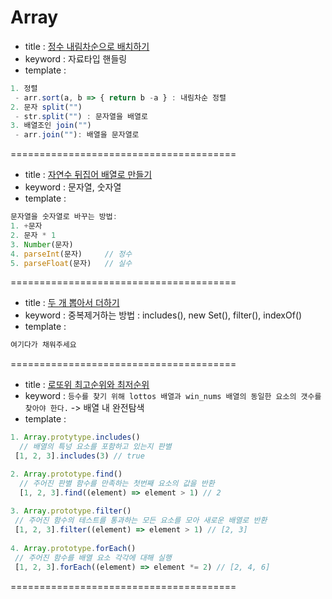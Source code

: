 # Array

- title : [정수 내림차순으로 배치하기](https://github.com/dagchigo-ssgtudy/dagchigo-ssgtudy/blob/main/Algorithm/Array/%EC%A0%95%EC%88%98%20%EB%82%B4%EB%A6%BC%EC%B0%A8%EC%88%9C%EC%9C%BC%EB%A1%9C%20%EB%B0%B0%EC%B9%98%ED%95%98%EA%B8%B0.html)
- keyword : 자료타입 핸들링
- template :  
```js
1. 정렬
 - arr.sort(a, b => { return b -a } : 내림차순 정렬
2. 문자 split("")
 - str.split("") : 문자열을 배열로 
3. 배열조인 join("")
 - arr.join(""): 배열을 문자열로
```


=======================================
- title : [자연수 뒤집어 배열로 만들기](https://github.com/dagchigo-ssgtudy/dagchigo-ssgtudy/blob/main/Algorithm/Array/%EC%9E%90%EC%97%B0%EC%88%98%20%EB%92%A4%EC%A7%91%EC%96%B4%20%EB%B0%B0%EC%97%B4%EB%A1%9C%20%EB%A7%8C%EB%93%A4%EA%B8%B0.html)
- keyword : 문자열, 숫자열
- template :  
```js
문자열을 숫자열로 바꾸는 방법:
1. +문자
2. 문자 * 1
3. Number(문자)
4. parseInt(문자)     // 정수
5. parseFloat(문자)   // 실수
```

=======================================
- title : [두 개 뽑아서 더하기](https://github.com/dagchigo-ssgtudy/dagchigo-ssgtudy/blob/main/Algorithm/Array/%EB%91%90%20%EA%B0%9C%20%EB%BD%91%EC%95%84%EC%84%9C%20%EB%8D%94%ED%95%98%EA%B8%B0.html)
- keyword : 중복제거하는 방법 : includes(), new Set(), filter(), indexOf()
- template : 
```js
여기다가 채워주세요
```
=======================================
- title : [로또위 최고순위와 최저순위](https://github.com/dagchigo-ssgtudy/dagchigo-ssgtudy/blob/main/Algorithm/Array/%EB%A1%9C%EB%98%90%EC%9D%98%20%EC%B5%9C%EA%B3%A0%EC%88%9C%EC%9C%84%EC%99%80%20%EC%B5%9C%EC%A0%80%EC%88%9C%EC%9C%84.html)
- keyword : `등수를 찾기 위해 lottos 배열과 win_nums 배열의 동일한 요소의 갯수를 찾아야 한다.` -> 배열 내 완전탐색
- template :
```js
1. Array.protytype.includes()
  // 배열의 특넝 요소를 포함하고 있는지 판별
 [1, 2, 3].includes(3) // true

2. Array.prototype.find()
  // 주어진 판별 함수를 만족하는 첫번째 요소의 값을 반환
  [1, 2, 3].find((element) => element > 1) // 2
  
3. Array.prototype.filter()
 // 주어진 함수의 테스트를 통과하는 모든 요소를 모아 새로운 배열로 반환
 [1, 2, 3].filter((element) => element > 1) // [2, 3]
 
4. Array.prototype.forEach()
 // 주어진 함수를 배열 요소 각각에 대해 실행
 [1, 2, 3].forEach((element) => element *= 2) // [2, 4, 6]
```
=======================================
